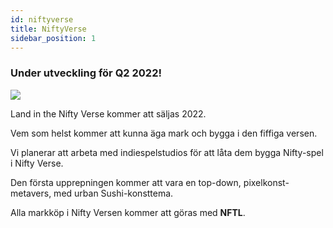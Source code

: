```yaml
---
id: niftyverse
title: NiftyVerse
sidebar_position: 1
---
```


### Under utveckling för Q2 2022!

![](/img/niftyverse-snarfy.gif)

Land in the Nifty Verse kommer att säljas 2022.

Vem som helst kommer att kunna äga mark och bygga i den fiffiga versen.

Vi planerar att arbeta med indiespelstudios för att låta dem bygga Nifty-spel i Nifty Verse.

Den första upprepningen kommer att vara en top-down, pixelkonst-metavers, med urban Sushi-konsttema.

Alla markköp i Nifty Versen kommer att göras med **NFTL**.
